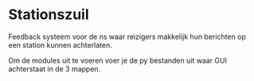 # Stationszuil
Feedback systeem voor de ns waar reizigers makkelijk hun berichten op een station kunnen achterlaten. 

Om de modules uit te voeren voer je de py bestanden uit waar GUI achterstaat in de 3 mappen.
